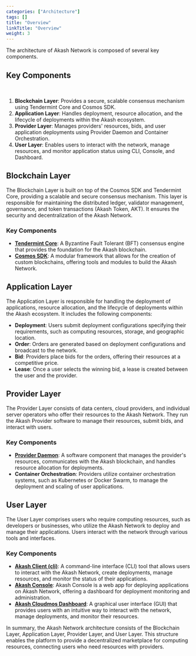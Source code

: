 ```yaml
---
categories: ["Architecture"]
tags: []
title: "Overview"
linkTitle: "Overview"
weight: 3
---
```


The architecture of Akash Network is composed of several key components.

## Key Components
<br/>

1. **Blockchain Layer**: Provides a secure, scalable consensus mechanism using Tendermint Core and Cosmos SDK.
2. **Application Layer**: Handles deployment, resource allocation, and the lifecycle of deployments within the Akash ecosystem.
3. **Provider Layer**: Manages providers' resources, bids, and user application deployments using Provider Daemon and Container Orchestration.
4. **User Layer**: Enables users to interact with the network, manage resources, and monitor application status using CLI, Console, and Dashboard.

## Blockchain Layer

The Blockchain Layer is built on top of the Cosmos SDK and Tendermint Core, providing a scalable and secure consensus mechanism. This layer is responsible for maintaining the distributed ledger, validator management, governance, and token transactions (Akash Token, AKT). It ensures the security and decentralization of the Akash Network.

### Key Components

- [**Tendermint Core**](https://tendermint.com/sdk/): A Byzantine Fault Tolerant (BFT) consensus engine that provides the foundation for the Akash blockchain.
- [**Cosmos SDK**](https://v1.cosmos.network/sdk): A modular framework that allows for the creation of custom blockchains, offering tools and modules to build the Akash Network.

## Application Layer

The Application Layer is responsible for handling the deployment of applications, resource allocation, and the lifecycle of deployments within the Akash ecosystem. It includes the following components:

- **Deployment**: Users submit deployment configurations specifying their requirements, such as computing resources, storage, and geographic location.
- **Order**: Orders are generated based on deployment configurations and broadcast to the network.
- **Bid**: Providers place bids for the orders, offering their resources at a competitive price.
- **Lease**: Once a user selects the winning bid, a lease is created between the user and the provider.

## Provider Layer

The Provider Layer consists of data centers, cloud providers, and individual server operators who offer their resources to the Akash Network. They run the Akash Provider software to manage their resources, submit bids, and interact with users.

### Key Components

- [**Provider Daemon**](https://github.com/akash-network/provider): A software component that manages the provider's resources, communicates with the Akash blockchain, and handles resource allocation for deployments.
- **Container Orchestration**: Providers utilize container orchestration systems, such as Kubernetes or Docker Swarm, to manage the deployment and scaling of user applications.

## User Layer

The User Layer comprises users who require computing resources, such as developers or businesses, who utilize the Akash Network to deploy and manage their applications. Users interact with the network through various tools and interfaces.

### Key Components

- [**Akash Client (cli)**](https://github.com/akash-network/provider): A command-line interface (CLI) tool that allows users to interact with the Akash Network, create deployments, manage resources, and monitor the status of their applications.
- [**Akash Console**](https://console.akash.network/new-deployment): Akash Console is a web app for deploying applications on Akash Network, offering a dashboard for deployment monitoring and administration.
- [**Akash Cloudmos Dashboard**](https://cloudmos.io/akash/dashboard): A graphical user interface (GUI) that provides users with an intuitive way to interact with the network, manage deployments, and monitor their resources.

In summary, the Akash Network architecture consists of the Blockchain Layer, Application Layer, Provider Layer, and User Layer. This structure enables the platform to provide a decentralized marketplace for computing resources, connecting users who need resources with providers.
